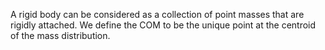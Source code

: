 A rigid body can be considered as a collection of point masses that are rigidly attached. We define the COM to be the unique point at the centroid of the mass distribution. 